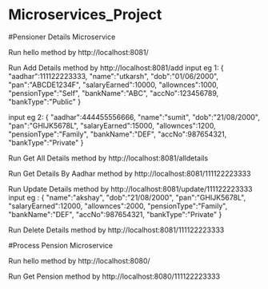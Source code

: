 # Microservices_Project


#Pensioner Details Microservice

Run hello method by http://localhost:8081/

Run Add Details method by http://localhost:8081/add
input eg 1:
  {
    "aadhar":111122223333,
    "name":"utkarsh",
    "dob":"01/06/2000",
    "pan":"ABCDE1234F",
    "salaryEarned":10000,
    "allownces":1000,
    "pensionType":"Self",
    "bankName":"ABC",
    "accNo":123456789,
    "bankType":"Public"
   }

input eg 2:
  {
    "aadhar":444455556666,
    "name":"sumit",
    "dob":"21/08/2000",
    "pan":"GHIJK5678L",
    "salaryEarned":15000,
    "allownces":1200,
    "pensionType":"Family",
    "bankName":"DEF",
    "accNo":987654321,
    "bankType":"Private"
  }
  
Run Get All Details method by http://localhost:8081/alldetails

Run Get Details By Aadhar method by http://localhost:8081/111122223333

Run Update Details method by http://localhost:8081/update/111122223333
input eg :
  {
    "name":"akshay",
    "dob":"21/08/2000",
    "pan":"GHIJK5678L",
    "salaryEarned":12000,
    "allownces":2000,
    "pensionType":"Family",
    "bankName":"DEF",
    "accNo":987654321,
    "bankType":"Private"
  }

Run Delete Details method by http://localhost:8081/111122223333


#Process Pension Microservice

Run hello method by http://localhost:8080/

Run Get Pension method by http://localhost:8080/111122223333
